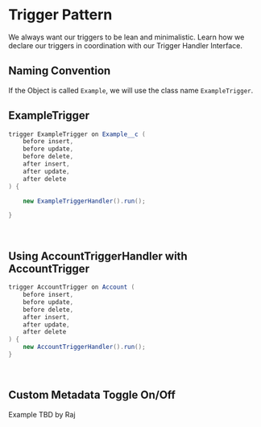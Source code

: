 # Trigger Pattern
We always want our triggers to be lean and minimalistic. Learn how we declare our triggers in coordination with our Trigger Handler Interface.

## Naming Convention
If the Object is called `Example`, we will use the class name `ExampleTrigger`.

## ExampleTrigger
```java
trigger ExampleTrigger on Example__c (
    before insert,
    before update,
    before delete,
    after insert,
    after update,
    after delete
) {

    new ExampleTriggerHandler().run();

}
```

<br>

## Using AccountTriggerHandler with AccountTrigger
```java
trigger AccountTrigger on Account (
    before insert,
    before update,
    before delete,
    after insert,
    after update,
    after delete
) {
    new AccountTriggerHandler().run();
}
```

<br>

## Custom Metadata Toggle On/Off
Example TBD by Raj
